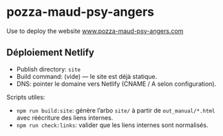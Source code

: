 # pozza-maud-psy-angers
Use to deploy the website www.pozza-maud-psy-angers.com

## Déploiement Netlify

- Publish directory: `site`
- Build command: (vide) — le site est déjà statique.
- DNS: pointer le domaine vers Netlify (CNAME / A selon configuration).

Scripts utiles:
- `npm run build:site`: génère l’arbo `site/` à partir de `out_manual/*.html` avec réécriture des liens internes.
- `npm run check:links`: valider que les liens internes sont normalisés.
